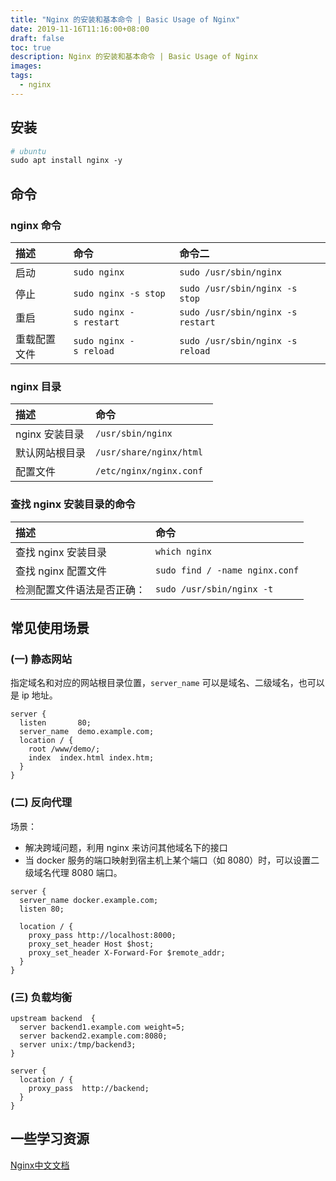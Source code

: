 ```yaml
---
title: "Nginx 的安装和基本命令 | Basic Usage of Nginx"
date: 2019-11-16T11:16:00+08:00
draft: false 
toc: true
description: Nginx 的安装和基本命令 | Basic Usage of Nginx
images:
tags: 
  - nginx
---
```



## 安装

```bash
# ubuntu
sudo apt install nginx -y
```

## 命令
### nginx 命令

| 描述 | 命令 | 命令二 |
| :--- | :--- | :--- | 
| 启动 | `sudo nginx` | `sudo /usr/sbin/nginx` |
| 停止 | `sudo nginx -s stop` | `sudo /usr/sbin/nginx -s stop` |
| 重启 | `sudo nginx -s restart` | `sudo /usr/sbin/nginx -s restart` |
| 重载配置文件 | `sudo nginx -s reload` | `sudo /usr/sbin/nginx -s reload` |


### nginx 目录

| 描述 | 命令 |
| :--- | :--- |
| nginx 安装目录 | `/usr/sbin/nginx` |
| 默认网站根目录 | `/usr/share/nginx/html` |
| 配置文件 | `/etc/nginx/nginx.conf ` |

### 查找 nginx 安装目录的命令

| 描述 | 命令 |
| :--- | :--- |
| 查找 nginx 安装目录 | `which nginx` |
| 查找 nginx 配置文件 | `sudo find / -name nginx.conf` |
| 检测配置文件语法是否正确： | `sudo /usr/sbin/nginx -t` |


## 常见使用场景

### (一) 静态网站

指定域名和对应的网站根目录位置，`server_name` 可以是域名、二级域名，也可以是 ip 地址。

```
server {
  listen       80;
  server_name  demo.example.com;
  location / {
    root /www/demo/;
    index  index.html index.htm;
  }
}
```


### (二) 反向代理

场景：

+ 解决跨域问题，利用 nginx 来访问其他域名下的接口
+ 当 docker 服务的端口映射到宿主机上某个端口（如 8080）时，可以设置二级域名代理 8080 端口。

```
server {
  server_name docker.example.com;
  listen 80;
 
  location / {
    proxy_pass http://localhost:8000;
    proxy_set_header Host $host;
    proxy_set_header X-Forward-For $remote_addr;
  }
}
```

### (三) 负载均衡

```
upstream backend  {
  server backend1.example.com weight=5;
  server backend2.example.com:8080;
  server unix:/tmp/backend3;
}
 
server {
  location / {
    proxy_pass  http://backend;
  }
}
```


## 一些学习资源

[Nginx中文文档](http://www.nginx.cn/doc/)
